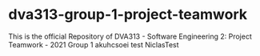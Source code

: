 # dva313-group-1-project-teamwork
This is the official Repository of DVA313 - Software Engineering 2: Project Teamwork - 2021 Group 1
akuhcsoei
test
NiclasTest